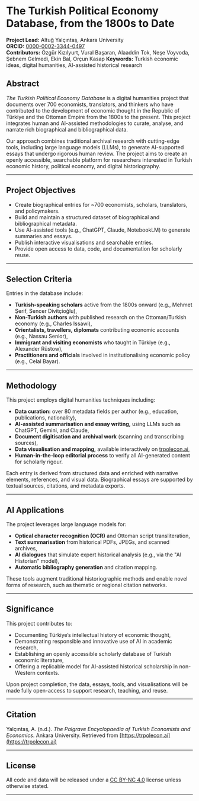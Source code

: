 # The Turkish Political Economy Database, from the 1800s to Date

**Project Lead:** Altuğ Yalçıntaş, Ankara University  
**ORCID:** [0000-0002-3344-0497](https://orcid.org/0000-0002-3344-0497)  
**Contributors:** Özgür Kızılyurt, Vural Başaran, Alaaddin Tok, Neşe Voyvoda, Şebnem Gelmedi, Ekin Bal, Orçun Kasap 
**Keywords:** Turkish economic ideas, digital humanities, AI-assisted historical research

## Abstract

_The Turkish Political Economy Database_ is a digital humanities project that documents over 700 economists, translators, and thinkers who have contributed to the development of economic thought in the Republic of Türkiye and the Ottoman Empire from the 1800s to the present. This project integrates human and AI-assisted methodologies to curate, analyse, and narrate rich biographical and bibliographical data.

Our approach combines traditional archival research with cutting-edge tools, including large language models (LLMs), to generate AI-supported essays that undergo rigorous human review. The project aims to create an openly accessible, searchable platform for researchers interested in Turkish economic history, political economy, and digital historiography.

---

## Project Objectives

- Create biographical entries for ~700 economists, scholars, translators, and policymakers.
- Build and maintain a structured dataset of biographical and bibliographical metadata.
- Use AI-assisted tools (e.g., ChatGPT, Claude, NotebookLM) to generate summaries and essays.
- Publish interactive visualisations and searchable entries.
- Provide open access to data, code, and documentation for scholarly reuse.

---

## Selection Criteria

Entries in the database include:

- **Turkish-speaking scholars** active from the 1800s onward (e.g., Mehmet Şerif, Sencer Divitçioğlu),
- **Non-Turkish authors** with published research on the Ottoman/Turkish economy (e.g., Charles Issawi),
- **Orientalists, travellers, diplomats** contributing economic accounts (e.g., Nassau Senior),
- **Immigrant and visiting economists** who taught in Türkiye (e.g., Alexander Rüstow),
- **Practitioners and officials** involved in institutionalising economic policy (e.g., Celal Bayar).

---

## Methodology

This project employs digital humanities techniques including:

- **Data curation:** over 80 metadata fields per author (e.g., education, publications, nationality),
- **AI-assisted summarisation and essay writing,** using LLMs such as ChatGPT, Gemini, and Claude,
- **Document digitisation and archival work** (scanning and transcribing sources),
- **Data visualisation and mapping,** available interactively on [trpolecon.ai](https://trpolecon.ai),
- **Human-in-the-loop editorial process** to verify all AI-generated content for scholarly rigour.

Each entry is derived from structured data and enriched with narrative elements, references, and visual data. Biographical essays are supported by textual sources, citations, and metadata exports.

---

## AI Applications

The project leverages large language models for:

- **Optical character recognition (OCR)** and Ottoman script transliteration,
- **Text summarisation** from historical PDFs, JPEGs, and scanned archives,
- **AI dialogues** that simulate expert historical analysis (e.g., via the "AI Historian" model),
- **Automatic bibliography generation** and citation mapping.

These tools augment traditional historiographic methods and enable novel forms of research, such as thematic or regional citation networks.

---

## Significance

This project contributes to:

- Documenting Türkiye’s intellectual history of economic thought,
- Demonstrating responsible and innovative use of AI in academic research,
- Establishing an openly accessible scholarly database of Turkish economic literature,
- Offering a replicable model for AI-assisted historical scholarship in non-Western contexts.

Upon project completion, the data, essays, tools, and visualisations will be made fully open-access to support research, teaching, and reuse.


---

## Citation

Yalçıntaş, A. (n.d.). *The Palgrave Encyclopaedia of Turkish Economists and Economics*. Ankara University. Retrieved from [https://trpolecon.ai](https://trpolecon.ai)

---

## License

All code and data will be released under a [CC BY-NC 4.0](https://creativecommons.org/licenses/by-nc/4.0/) license unless otherwise stated.

---
